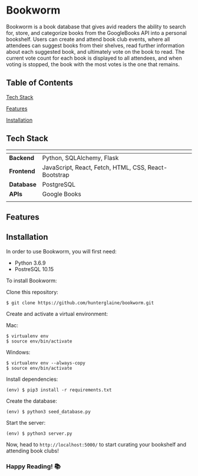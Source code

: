 Bookworm
======

Bookworm is a  book database that gives avid readers the ability to search for, store, and categorize books from the GoogleBooks API into a personal bookshelf. Users can create and attend book club events, where all attendees can suggest books from their shelves, read further information about each suggested book, and ultimately vote on the book to read. The current vote count for each book is displayed to all attendees, and when voting is stopped, the book with the most votes is the one that remains.

Table of Contents
------

[Tech Stack](#tech-stack)

[Features](#features)

[Installation](#installation)



Tech Stack
------

| <!-- -->    | <!-- -->    |
|:-------------|:-------------|
| **Backend**      | Python, SQLAlchemy, Flask |
| **Frontend**     | JavaScript, React, Fetch, HTML, CSS, React-Bootstrap |
| **Database**     | PostgreSQL |
| **APIs**         | Google Books |
| <!-- -->    | <!-- -->    |



Features
------



Installation
------
In order to use Bookworm, you will first need:
+ Python 3.6.9
+ PostreSQL 10.15

To install Bookworm:

Clone this repository:

```$ git clone https://github.com/hunterglaine/bookworm.git```

Create and activate a virtual environment:

Mac:

    $ virtualenv env
    $ source env/bin/activate

Windows:

    $ virtualenv env --always-copy
    $ source env/bin/activate

Install dependencies:

    (env) $ pip3 install -r requirements.txt

Create the database: 

    (env) $ python3 seed_database.py

Start the server:

    (env) $ python3 server.py

Now, head to `http://localhost:5000/` to start curating your bookshelf and attending book clubs!

### Happy Reading! 📚